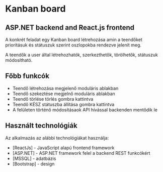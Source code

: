 # Kanban board
## ASP.NET backend and React.js frontend



A konkrét feladat egy Kanban board létrehozása amin a teendőket prioritásuk és státuszuk szerint oszlopokba rendezve jelenít meg.

A teendők a user által létrehozhatók, szerkezthetők, törölhetők, státuszuk módosítható.

## Főbb funkcók

- Teendő létrehozása megjelenő moduláris ablakban
- Teendő szekeztése megjelnő moduláris ablakban
- Teendő törlése törlés gombra kattintva
- Teendő KÉSZ státuszba állítása gombra kattintva
- A felületen történő módosításaok API hívással backenden mentődik le


## Használt technológiák

Az alkalmazás az alábbi technológiákat használja:

- [ReactJs] - JavaScript alapú frontend framework
- [ASP.NET] - ASP.NET framework felel a backend REST funkcókért
- [MSSQL] - adatbázis 
- [Bootstrap] - design
